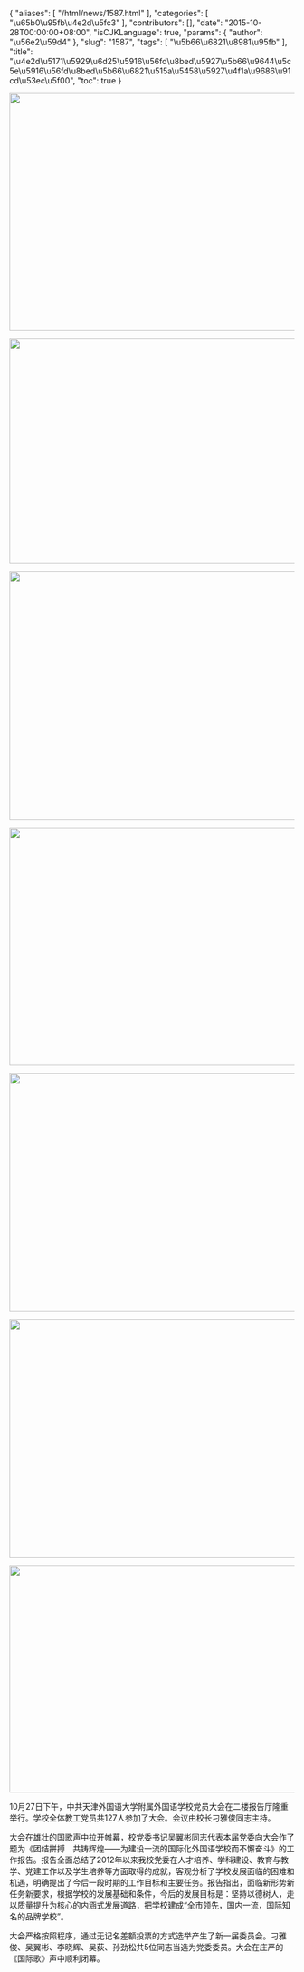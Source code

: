 {
    "aliases": [
        "/html/news/1587.html"
    ],
    "categories": [
        "\u65b0\u95fb\u4e2d\u5fc3"
    ],
    "contributors": [],
    "date": "2015-10-28T00:00:00+08:00",
    "isCJKLanguage": true,
    "params": {
        "author": "\u56e2\u59d4"
    },
    "slug": "1587",
    "tags": [
        "\u5b66\u6821\u8981\u95fb"
    ],
    "title": "\u4e2d\u5171\u5929\u6d25\u5916\u56fd\u8bed\u5927\u5b66\u9644\u5c5e\u5916\u56fd\u8bed\u5b66\u6821\u515a\u5458\u5927\u4f1a\u9686\u91cd\u53ec\u5f00",
    "toc": true
}


<img
    src="https://cdn.tfls.online/mirror/full/9e9f70557c1037d8a15d2aa5cb3cb716133a36ea.jpg"
    style="display:block;margin-left:auto;margin-right:auto;"
    decoding="async"
    fetchpriority="auto"
    loading="lazy"
    height="419"
    width="600"
/>





<img
    src="https://cdn.tfls.online/mirror/full/f3eb8c0604cbd85d5ac2b2f956b8bfcdf66dcb03.jpg"
    style="display:block;margin-left:auto;margin-right:auto;"
    decoding="async"
    fetchpriority="auto"
    loading="lazy"
    height="397"
    width="600"
/>





<img
    src="https://cdn.tfls.online/mirror/full/66de60cf10401308e68f8062528b24432d3a1942.jpg"
    style="display:block;margin-left:auto;margin-right:auto;"
    decoding="async"
    fetchpriority="auto"
    loading="lazy"
    height="438"
    width="600"
/>





<img
    src="https://cdn.tfls.online/mirror/full/2002761532bd2316915627467197b217d95ee198.jpg"
    style="display:block;margin-left:auto;margin-right:auto;"
    decoding="async"
    fetchpriority="auto"
    loading="lazy"
    height="420"
    width="600"
/>





<img
    src="https://cdn.tfls.online/mirror/full/4dc07b834fec99be570e36969a5f7472354c3213.jpg"
    style="display:block;margin-left:auto;margin-right:auto;"
    decoding="async"
    fetchpriority="auto"
    loading="lazy"
    height="420"
    width="600"
/>





<img
    src="https://cdn.tfls.online/mirror/full/d0e39b239d72c2d9aa52b99f4721f7d73d286c9d.jpg"
    style="display:block;margin-left:auto;margin-right:auto;"
    decoding="async"
    fetchpriority="auto"
    loading="lazy"
    height="420"
    width="600"
/>





<img
    src="https://cdn.tfls.online/mirror/full/95d6b31818e43836d5f435422db7efd678486be3.jpg"
    style="display:block;margin-left:auto;margin-right:auto;"
    decoding="async"
    fetchpriority="auto"
    loading="lazy"
    height="401"
    width="600"
/>














10月27日下午，中共天津外国语大学附属外国语学校党员大会在二楼报告厅隆重举行。学校全体教工党员共127人参加了大会。会议由校长刁雅俊同志主持。 




大会在雄壮的国歌声中拉开帷幕，校党委书记吴翼彬同志代表本届党委向大会作了题为《团结拼搏　共铸辉煌——为建设一流的国际化外国语学校而不懈奋斗》的工作报告。报告全面总结了2012年以来我校党委在人才培养、学科建设、教育与教学、党建工作以及学生培养等方面取得的成就，客观分析了学校发展面临的困难和机遇，明确提出了今后一段时期的工作目标和主要任务。报告指出，面临新形势新任务新要求，根据学校的发展基础和条件，今后的发展目标是：坚持以德树人，走以质量提升为核心的内涵式发展道路，把学校建成“全市领先，国内一流，国际知名的品牌学校”。




大会严格按照程序，通过无记名差额投票的方式选举产生了新一届委员会。刁雅俊、吴翼彬、李晓辉、吴荻、孙劲松共5位同志当选为党委委员。大会在庄严的《国际歌》声中顺利闭幕。    







  





  



